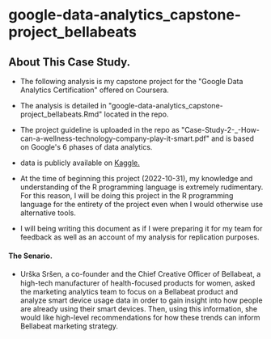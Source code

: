 # google-data-analytics_capstone-project_bellabeats

## About This Case Study.

- The following analysis is my capstone project for the "Google Data Analytics Certification" offered on Coursera.

- The analysis is detailed in "google-data-analytics_capstone-project_bellabeats.Rmd" located in the repo.

- The project guideline is uploaded in the repo as "Case-Study-2-_-How-can-a-wellness-technology-company-play-it-smart.pdf" and is based on Google's 6 phases of data analytics.

- data is publicly available on
[Kaggle.](https://www.kaggle.com/datasets/arashnic/fitbit)

- At the time of beginning this project (2022-10-31), my knowledge and understanding of the R programming language is extremely rudimentary. For this reason, I will be doing this project in the R programming language for the entirety of the project even when I would otherwise use alternative tools. 

- I will being writing this document as if I were preparing it for my team for feedback as well as an account of my analysis for replication purposes.

#### The Senario.

- Urška Sršen, a co-founder and the Chief Creative Oﬃcer of Bellabeat, a high-tech manufacturer of health-focused
products for women, asked the marketing analytics team to focus on a Bellabeat product and analyze smart device usage data in order to gain insight into how people are already using their smart devices. Then, using this information, she would like high-level recommendations for how these trends can inform Bellabeat marketing strategy.



